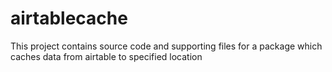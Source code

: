 # airtablecache

This project contains source code and supporting files for a package which caches data from airtable to specified location
